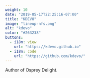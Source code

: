 ```yaml
---
weight: 10
date: "2019-05-17T22:25:16-07:00"
title: "KDEVO"
image: "lineup-nfs.png"
alt: "kdevo"
color: "#263238"
buttons:
  - i18n: view
    url: "https://kdevo.github.io"
  - i18n: code
    url: "https://github.com/kdevo/"
---
```


Author of Osprey Delight.
